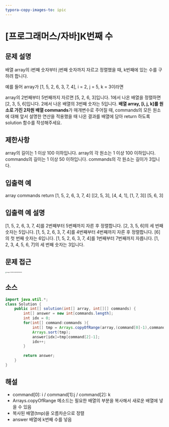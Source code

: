 ```yaml
---
typora-copy-images-to: ipic
---
```


# [프로그래머스/자바]K번째 수



## 문제 설명

배열 array의 i번째 숫자부터 j번째 숫자까지 자르고 정렬했을 때, k번째에 있는 수를 구하려 합니다.

예를 들어 array가 [1, 5, 2, 6, 3, 7, 4], i = 2, j = 5, k = 3이라면

array의 2번째부터 5번째까지 자르면 [5, 2, 6, 3]입니다.
1에서 나온 배열을 정렬하면 [2, 3, 5, 6]입니다.
2에서 나온 배열의 3번째 숫자는 5입니다.
**배열 array, [i, j, k]를 원소로 가진 2차원 배열 commands**가 매개변수로 주어질 때, commands의 모든 원소에 대해 앞서 설명한 연산을 적용했을 때 나온 결과를 배열에 담아 return 하도록 solution 함수를 작성해주세요.

## 제한사항

array의 길이는 1 이상 100 이하입니다.
array의 각 원소는 1 이상 100 이하입니다.
commands의 길이는 1 이상 50 이하입니다.
commands의 각 원소는 길이가 3입니다.

## 입출력 예

array	commands	return
[1, 5, 2, 6, 3, 7, 4]	[[2, 5, 3], [4, 4, 1], [1, 7, 3]]	[5, 6, 3]

## 입출력 예 설명

[1, 5, 2, 6, 3, 7, 4]를 2번째부터 5번째까지 자른 후 정렬합니다. [2, 3, 5, 6]의 세 번째 숫자는 5입니다.
[1, 5, 2, 6, 3, 7, 4]를 4번째부터 4번째까지 자른 후 정렬합니다. [6]의 첫 번째 숫자는 6입니다.
[1, 5, 2, 6, 3, 7, 4]를 1번째부터 7번째까지 자릅니다. [1, 2, 3, 4, 5, 6, 7]의 세 번째 숫자는 3입니다.



## 문제 접근

<img src="https://tva1.sinaimg.cn/large/0082zybpgy1gc6rqdxu4vj31yu0rstvl.jpg" alt="image-20200224004930404" style="zoom:25%;" />

## 소스

```java
import java.util.*;
class Solution {
    public int[] solution(int[] array, int[][] commands) {
        int[] answer = new int[commands.length];
        int idx = 0;
        for(int[] command:commands ){
            int[] tmp = Arrays.copyOfRange(array,(command[0]-1),command[1]);
            Arrays.sort(tmp);
            answer[idx]=tmp[command[2]-1];
            idx++;
        }
        
        return answer;
    }
}
```



## 해설

- command[0]: i / command[1]:j / command[2]: k
- Arrays.copyOfRange 메소드는 필요한 배열의 부분을 복사해서 새로운 배열에 넣을 수 있음
- 복사된 배열(tmp)을 오름차순으로 정렬
- answer 배열에 k번째 수를 넣음

